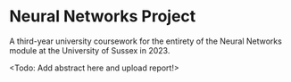 # Neural Networks Project

A third-year university coursework for the entirety of the Neural Networks module at the University of Sussex in 2023.

<Todo: Add abstract here and upload report!>

